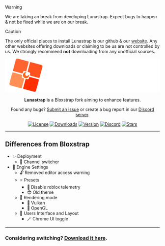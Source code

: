 > [!WARNING]
> We are taking an break from developing Lunastrap. Expect bugs to happen & not be fixed while we are on our break.

> [!CAUTION]
> The only official places to install Lunastrap is our github & our [website](https://lunastrap.static.domains). Any other websites offering downloads or claiming to be us are not controlled by us. We strongly recommend **not** downloading from any unofficial sources.

<p align="center">
    <img src="https://github.com/lunastraplabs/lunastrap/raw/main/Images/Bloxstrap-full-dark.png" width="700">
</p>

<div align="center">

**Lunastrap** is a Bloxstrap fork aiming to enhance features.

Found any bugs? [Submit an issue](https://github.com/lunastraplabs/lunastrap/issues/new/choose) or create a bug report in our [Discord server](https://discord.gg/xDUgQ9aBEt).

[![License][badge-repo-license]][repo-license]
[![Downloads][badge-repo-downloads]][repo-releases]
[![Version][badge-repo-latest]][repo-latest]
[![Discord][badge-discord]][discord-invite]
[![Stars][badge-repo-stars]][repo-stars]

</div>

---

## Differences from Bloxstrap

- ✨ Deployment
  - 🎊 Channel switcher
- 🌙 Engine Settings
  - 🔓 Removed editor access warning
  - ⭐ Presets
    - 🧣 Disable roblox telemetry
    - 😎 Old theme
  - 🐋 Rendering mode
    - 🍊 Vulkan
    - 🍎 OpenGL
  - 🎲 Users Interface and Layout
    - 🪄 Chrome UI toggle

---

### Considering switching? [Download it here](https://github.com/lunastraplabs/lunastrap/releases).

[badge-repo-license]:    https://img.shields.io/github/license/lunastraplabs/lunastrap?style=flat&color=7a84ff
[badge-repo-workflow]:   https://img.shields.io/github/actions/workflow/status/lunastraplabs/lunastrap/ci-release.yml?branch=main&style=flat&label=builds&color=7a84ff
[badge-repo-downloads]:  https://img.shields.io/github/downloads/lunastraplabs/lunastrap/latest/total?style=flat&color=7a84ff
[badge-repo-latest]:     https://img.shields.io/github/v/release/lunastraplabs/lunastrap?style=flat&color=7a84ff
[badge-repo-stars]:      https://img.shields.io/github/stars/lunastraplabs/lunastrap?style=flat&color=7a84ff

[badge-discord]:  https://img.shields.io/discord/1418105005491359877?logo=discord&style=flat&logoColor=white&label=discord&color=7a84ff

[repo-license]:   https://github.com/lunastraplabs/lunastrap/blob/main/LICENSE
[repo-actions]:   https://github.com/lunastraplabs/lunastrap/actions
[repo-releases]:  https://github.com/lunastraplabs/lunastrap/releases
[repo-latest]:    https://github.com/lunastraplabs/lunastrap/releases/latest
[repo-stars]:     https://github.com/lunastraplabs/lunastrap/stargazers
[discord-invite]: https://discord.gg/xDUgQ9aBEt
